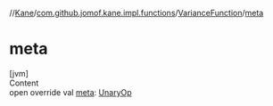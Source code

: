 //[Kane](../../index.md)/[com.github.jomof.kane.impl.functions](../index.md)/[VarianceFunction](index.md)/[meta](meta.md)



# meta  
[jvm]  
Content  
open override val [meta](meta.md): [UnaryOp](../../com.github.jomof.kane.impl/-unary-op/index.md)  



